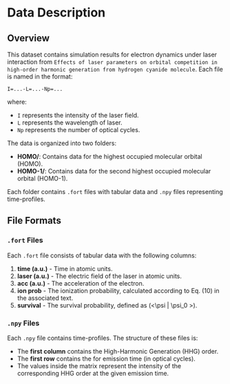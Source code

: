 # Data Description

## Overview
This dataset contains simulation results for electron dynamics under laser interaction from `Effects of laser parameters on orbital competition in
high-order harmonic generation from hydrogen cyanide molecule`. Each file is named in the format:

```
I=...-L=...-Np=...
```

where:
- `I` represents the intensity of the laser field.
- `L` represents the wavelength of laser.
- `Np` represents the number of optical cycles.

The data is organized into two folders:
- **HOMO/**: Contains data for the highest occupied molecular orbital (HOMO).
- **HOMO-1/**: Contains data for the second highest occupied molecular orbital (HOMO-1).

Each folder contains `.fort` files with tabular data and `.npy` files representing time-profiles.

## File Formats
### `.fort` Files
Each `.fort` file consists of tabular data with the following columns:

1. **time (a.u.)** - Time in atomic units.
2. **laser (a.u.)** - The electric field of the laser in atomic units.
3. **acc (a.u.)** - The acceleration of the electron.
4. **ion prob** - The ionization probability, calculated according to Eq. (10) in the associated text.
5. **survival** - The survival probability, defined as \(<\psi | \psi_0 >\).

### `.npy` Files
Each `.npy` file contains time-profiles. The structure of these files is:
- The **first column** contains the High-Harmonic Generation (HHG) order.
- The **first row** contains the for emission time (in optical cycles).
- The values inside the matrix represent the intensity of the corresponding HHG order at the given emission time.
